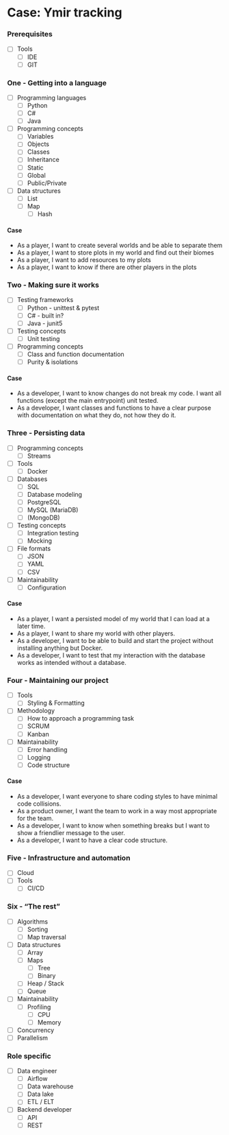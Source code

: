# Case: Ymir tracking

### Prerequisites

* [ ] Tools
  * [ ] IDE
  * [ ] GIT

### One - Getting into a language

* [ ] Programming languages
  * [ ] Python
  * [ ] C#
  * [ ] Java
* [ ] Programming concepts
  * [ ] Variables
  * [ ] Objects
  * [ ] Classes
  * [ ] Inheritance
  * [ ] Static
  * [ ] Global
  * [ ] Public/Private
* [ ] Data structures
  * [ ] List
  * [ ] Map
    * [ ] Hash

#### Case

* As a player, I want to create several worlds and be able to separate them
* As a player, I want to store plots in my world and find out their biomes
* As a player, I want to add resources to my plots
* As a player, I want to know if there are other players in the plots

### Two - Making sure it works

* [ ] Testing frameworks
  * [ ] Python - unittest & pytest
  * [ ] C# - built in?
  * [ ] Java - junit5
* [ ] Testing concepts
  * [ ] Unit testing
* [ ] Programming concepts
  * [ ] Class and function documentation
  * [ ] Purity & isolations

#### Case

* As a developer, I want to know changes do not break my code. I want all functions (except the main entrypoint) unit tested.
* As a developer, I want classes and functions to have a clear purpose with documentation on what they do, not how they do it.

### Three - Persisting data

* [ ] Programming concepts
  * [ ] Streams
* [ ] Tools
  * [ ] Docker
* [ ] Databases
  * [ ] SQL
  * [ ] Database modeling
  * [ ] PostgreSQL
  * [ ] MySQL (MariaDB)
  * [ ] (MongoDB)
* [ ] Testing concepts
  * [ ] Integration testing
  * [ ] Mocking
* [ ] File formats
  * [ ] JSON
  * [ ] YAML
  * [ ] CSV
* [ ] Maintainability
  * [ ] Configuration

#### Case

* As a player, I want a persisted model of my world that I can load at a later time.
* As a player, I want to share my world with other players.
* As a developer, I want to be able to build and start the project without installing anything but Docker.
* As a developer, I want to test that my interaction with the database works as intended without a database.

### Four - Maintaining our project

* [ ] Tools
  * [ ] Styling & Formatting
* [ ] Methodology
  * [ ] How to approach a programming task
  * [ ] SCRUM
  * [ ] Kanban
* [ ] Maintainability
  * [ ] Error handling
  * [ ] Logging
  * [ ] Code structure

#### Case

* As a developer, I want everyone to share coding styles to have minimal code collisions.
* As a product owner, I want the team to work in a way most appropriate for the team.
* As a developer, I want to know when something breaks but I want to show a friendlier message to the user.
* As a developer, I want to have a clear code structure.

### Five - Infrastructure and automation

* [ ] Cloud
* [ ] Tools
  * [ ] CI/CD

### Six - “The rest”

* [ ] Algorithms
  * [ ] Sorting
  * [ ] Map traversal
* [ ] Data structures
  * [ ] Array
  * [ ] Maps
    * [ ] Tree
    * [ ] Binary
  * [ ] Heap / Stack
  * [ ] Queue
* [ ] Maintainability
  * [ ] Profiling
    * [ ] CPU
    * [ ] Memory
* [ ] Concurrency
* [ ] Parallelism

### Role specific
* [ ] Data engineer
  * [ ] Airflow
  * [ ] Data warehouse
  * [ ] Data lake
  * [ ] ETL / ELT
* [ ] Backend developer
  * [ ] API
  * [ ] REST
